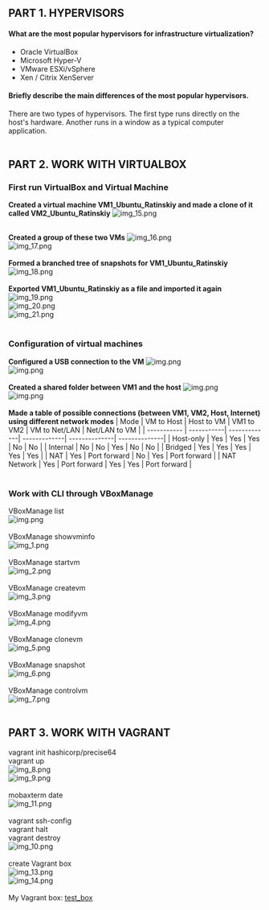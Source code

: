 ## PART 1. HYPERVISORS

#### What are the most popular hypervisors for infrastructure virtualization?
- Oracle VirtualBox
- Microsoft Hyper-V
- VMware ESXi/vSphere
- Xen / Citrix XenServer

#### Briefly describe the main differences of the most popular hypervisors.
There are two types of hypervisors. The first type runs directly on the host's hardware. Another runs in a window as a typical computer application.
<br/><br/>
## PART 2. WORK WITH VIRTUALBOX

### First run VirtualBox and Virtual Machine

**Created a virtual machine VM1_Ubuntu_Ratinskiy and made a clone of it called VM2_Ubuntu_Ratinskiy**
![img_15.png](img/img_15.png)
<br/><br/>

**Created a group of these two VMs**
![img_16.png](img/img_16.png)\
![img_17.png](img/img_17.png)
<br/><br/>
**Formed a branched tree of snapshots for VM1_Ubuntu_Ratinskiy**
![img_18.png](img/img_18.png)
<br/><br/>
**Exported VM1_Ubuntu_Ratinskiy as a file and imported it again**
![img_19.png](img/img_19.png)\
![img_20.png](img/img_20.png)\
![img_21.png](img/img_21.png)
<br/><br/>

### Configuration of virtual machines

**Configured a USB connection to the VM**
![img.png](img/img_24.png)\
![img.png](img/img_25.png)
<br/><br/>
**Created a shared folder between VM1 and the host**
![img.png](img/img_22.png)\
![img.png](img/img_23.png)
<br/><br/>
**Made a table of possible connections (between VM1, VM2, Host, Internet) using different network modes**
| Mode        | VM to Host | Host to VM   | VM1 to VM2   | VM to Net/LAN | Net/LAN to VM |
| ----------- | -----------| -------------| -------------| --------------| --------------|
| Host-only   | Yes        | Yes          | Yes          | No            | No            |
| Internal    | No         | No           | Yes          | No            | No            |
| Bridged     | Yes        | Yes          | Yes          | Yes           | Yes           |
| NAT         | Yes        | Port forward | No           | Yes           | Port forward  |
| NAT Network | Yes        | Port forward | Yes          | Yes           | Port forward  |
<br/><br/>

### Work with CLI through VBoxManage

VBoxManage list\
![img.png](img/img.png)
<br/><br/>
VBoxManage showvminfo\
![img_1.png](img/img_1.png)
<br/><br/>
VBoxManage startvm\
![img_2.png](img/img_2.png)
<br/><br/>
VBoxManage createvm\
![img_3.png](img/img_3.png)
<br/><br/>
VBoxManage modifyvm\
![img_4.png](img/img_4.png)
<br/><br/>
VBoxManage clonevm\
![img_5.png](img/img_5.png)
<br/><br/>
VBoxManage snapshot\
![img_6.png](img/img_6.png)
<br/><br/>
VBoxManage controlvm\
![img_7.png](img/img_7.png)
<br/><br/>

## PART 3. WORK WITH VAGRANT

vagrant init hashicorp/precise64\
vagrant up\
![img_8.png](img/img_8.png)\
![img_9.png](img/img_9.png)
<br/><br/>
mobaxterm date\
![img_11.png](img/img_11.png)
<br/><br/>
vagrant ssh-config\
vagrant halt\
vagrant destroy\
![img_10.png](img/img_10.png)
<br/><br/>
create Vagrant box\
![img_13.png](img/img_13.png)\
![img_14.png](img/img_14.png)
<br/><br/>
My Vagrant box:
[test_box](https://app.vagrantup.com/olehratinskiy/boxes/test_box)
